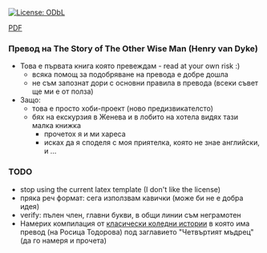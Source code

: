 [![License: ODbL](https://img.shields.io/badge/License-PDDL-brightgreen.svg)](https://opendatacommons.org/licenses/pddl/)

[PDF](https://drdv.github.io/the-other-wise-man)

### Превод на The Story of The Other Wise Man (Henry van Dyke)
  + Това е първата книга която превеждам - read at your own risk :)
    + всяка помощ за подобряване на превода е добре дошла
    + не съм запознат дори с основни правила в превода (всеки съвет ще ми е от полза)
  + Защо:
    + това е просто хоби-проект (ново предизвикателсто)
    + бях на екскурзия в Женева и в лобито на хотела видях тази малка книжка
      + прочетох я и ми хареса
      + исках да я споделя с моя приятелка, която не знае английски, и ...

### TODO
  + stop using the current latex template (I don't like the license)
  + пряка реч формат: сега използвам кавички (може би не е добра идея)
  + verify: пълен член, главни букви, в общи линии съм неграмотен
  + Намерих компилация от [класически коледни
    истории](https://www.book.store.bg/p239818) в която има превод (на Росица
    Тодорова) под заглавието "Четвъртият мъдрец" (да го намеря и прочета)
